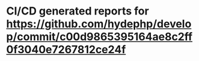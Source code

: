 # CI/CD generated reports for https://github.com/hydephp/develop/commit/c00d9865395164ae8c2ff0f3040e7267812ce24f
